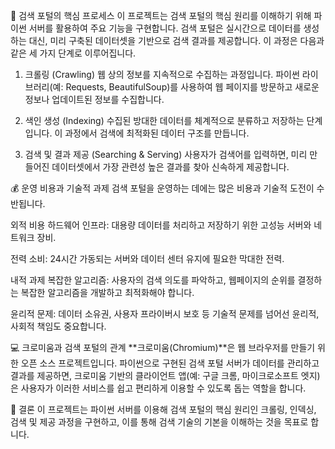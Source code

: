 🔎 검색 포털의 핵심 프로세스
이 프로젝트는 검색 포털의 핵심 원리를 이해하기 위해 파이썬 서버를 활용하여 주요 기능을 구현합니다. 검색 포털은 실시간으로 데이터를 생성하는 대신, 미리 구축된 데이터셋을 기반으로 검색 결과를 제공합니다. 이 과정은 다음과 같은 세 가지 단계로 이루어집니다.

1. 크롤링 (Crawling)
웹 상의 정보를 지속적으로 수집하는 과정입니다. 파이썬 라이브러리(예: Requests, BeautifulSoup)를 사용하여 웹 페이지를 방문하고 새로운 정보나 업데이트된 정보를 수집합니다.

2. 색인 생성 (Indexing)
수집된 방대한 데이터를 체계적으로 분류하고 저장하는 단계입니다. 이 과정에서 검색에 최적화된 데이터 구조를 만듭니다.

3. 검색 및 결과 제공 (Searching & Serving)
사용자가 검색어를 입력하면, 미리 만들어진 데이터셋에서 가장 관련성 높은 결과를 찾아 신속하게 제공합니다.

💰 운영 비용과 기술적 과제
검색 포털을 운영하는 데에는 많은 비용과 기술적 도전이 수반됩니다.

외적 비용
하드웨어 인프라: 대용량 데이터를 처리하고 저장하기 위한 고성능 서버와 네트워크 장비.

전력 소비: 24시간 가동되는 서버와 데이터 센터 유지에 필요한 막대한 전력.

내적 과제
복잡한 알고리즘: 사용자의 검색 의도를 파악하고, 웹페이지의 순위를 결정하는 복잡한 알고리즘을 개발하고 최적화해야 합니다.

윤리적 문제: 데이터 소유권, 사용자 프라이버시 보호 등 기술적 문제를 넘어선 윤리적, 사회적 책임도 중요합니다.

💻 크로미움과 검색 포털의 관계
**크로미움(Chromium)**은 웹 브라우저를 만들기 위한 오픈 소스 프로젝트입니다. 파이썬으로 구현된 검색 포털 서버가 데이터를 관리하고 결과를 제공하면, 크로미움 기반의 클라이언트 앱(예: 구글 크롬, 마이크로소프트 엣지)은 사용자가 이러한 서비스를 쉽고 편리하게 이용할 수 있도록 돕는 역할을 합니다.

🏁 결론
이 프로젝트는 파이썬 서버를 이용해 검색 포털의 핵심 원리인 크롤링, 인덱싱, 검색 및 제공 과정을 구현하고, 이를 통해 검색 기술의 기본을 이해하는 것을 목표로 합니다.
